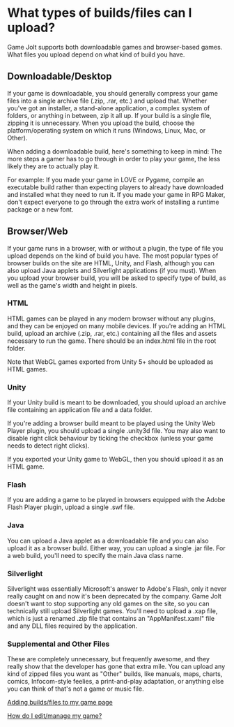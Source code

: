 # What types of builds/files can I upload?

Game Jolt supports both downloadable games and browser-based games. What files you upload depend on what kind of build you have.

## Downloadable/Desktop

If your game is downloadable, you should generally compress your game files into a single archive file (.zip, .rar, etc.) and upload that. Whether you've got an installer, a stand-alone application, a complex system of folders, or anything in between, zip it all up. If your build is a single file, zipping it is unnecessary. When you upload the build, choose the platform/operating system on which it runs (Windows, Linux, Mac, or Other).

When adding a downloadable build, here's something to keep in mind: The more steps a gamer has to go through in order to play your game, the less likely they are to actually play it.

For example: If you made your game in LOVE or Pygame, compile an executable build rather than expecting players to already have downloaded and installed what they need to run it. If you made your game in RPG Maker, don't expect everyone to go through the extra work of installing a runtime package or a new font.

## Browser/Web

If your game runs in a browser, with or without a plugin, the type of file you upload depends on the kind of build you have. The most popular types of browser builds on the site are HTML, Unity, and Flash, although you can also upload Java applets and Silverlight applications (if you must). When you upload your browser build, you will be asked to specify type of build, as well as the game's width and height in pixels.

### HTML

HTML games can be played in any modern browser without any plugins, and they can be enjoyed on many mobile devices. If you're adding an HTML build, upload an archive (.zip, .rar, etc.) containing all the files and assets necessary to run the game. There should be an index.html file in the root folder.

Note that WebGL games exported from Unity 5+ should be uploaded as HTML games.

### Unity

If your Unity build is meant to be downloaded, you should upload an archive file containing an application file and a data folder.

If you're adding a browser build meant to be played using the Unity Web Player plugin, you should upload a single .unity3d file. You may also want to disable right click behaviour by ticking the checkbox (unless your game needs to detect right clicks).

If you exported your Unity game to WebGL, then you should upload it as an HTML game.

### Flash

If you are adding a game to be played in browsers equipped with the Adobe Flash Player plugin, upload a single .swf file.

### Java

You can upload a Java applet as a downloadable file and you can also upload it as a browser build. Either way, you can upload a single .jar file. For a web build, you'll need to specify the main Java class name.

### Silverlight

Silverlight was essentially Microsoft's answer to Adobe's Flash, only it never really caught on and now it's been deprecated by the company. Game Jolt doesn't want to stop supporting any old games on the site, so you can technically still upload Silverlight games. You'll need to upload a .xap file, which is just a renamed .zip file that contains an "AppManifest.xaml" file and any DLL files required by the application.

### Supplemental and Other Files

These are completely unnecessary, but frequently awesome, and they really show that the developer has gone that extra mile. You can upload any kind of zipped files you want as "Other" builds, like manuals, maps, charts, comics, Infocom-style feelies, a print-and-play adaptation, or anything else you can think of that's not a game or music file.

[Adding builds/files to my game page](add-build/index.md)

[How do I edit/manage my game?](/edit-game/index.md)
